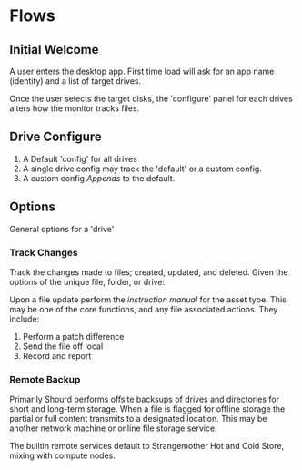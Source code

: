 # Flows

## Initial Welcome

A user enters the desktop app. First time load will ask for an app name (identity) and a  list of target drives.

Once the user selects the target disks, the 'configure' panel for each drives alters how the monitor tracks files.



## Drive Configure

1. A Default 'config' for all drives
2. A single drive config may track the 'default' or a custom config.
3. A custom config _Appends_ to the default.


## Options

General options for a 'drive'


### Track Changes

Track the changes made to files; created, updated, and deleted. Given the
options of the unique file, folder, or drive:

Upon a file update perform the _instruction manual_ for the asset type. This may be one of the core functions, and any file associated actions. They include:

1. Perform a patch difference
2. Send the file off local
3. Record and report


### Remote Backup

Primarily Shourd performs offsite backsups of drives and directories for short and long-term storage. When a file is flagged for offline storage the partial or full content transmits to a designated location. This may be another network machine or online file storage service.

The builtin remote services default to Strangemother Hot and Cold Store, mixing with compute nodes.
